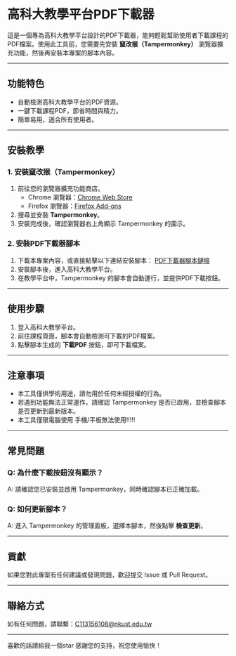 # 高科大教學平台PDF下載器

這是一個專為高科大教學平台設計的PDF下載器，能夠輕鬆幫助使用者下載課程的PDF檔案。使用此工具前，您需要先安裝 **竄改猴（Tampermonkey）** 瀏覽器擴充功能，然後再安裝本專案的腳本內容。

---

## 功能特色
- 自動檢測高科大教學平台的PDF資源。
- 一鍵下載課程PDF，節省時間與精力。
- 簡單易用，適合所有使用者。

---

## 安裝教學

### 1. 安裝竄改猴（Tampermonkey）
1. 前往您的瀏覽器擴充功能商店。
   - Chrome 瀏覽器：[Chrome Web Store](https://chromewebstore.google.com/detail/%E7%AF%A1%E6%94%B9%E7%8C%B4/dhdgffkkebhmkfjojejmpbldmpobfkfo?hl=zh-TW&authuser=0)
   - Firefox 瀏覽器：[Firefox Add-ons](https://addons.mozilla.org/zh-TW/firefox/addon/tampermonkey/)
2. 搜尋並安裝 **Tampermonkey**。
3. 安裝完成後，確認瀏覽器右上角顯示 Tampermonkey 的圖示。

### 2. 安裝PDF下載器腳本
1. 下載本專案內容，或直接點擊以下連結安裝腳本：
   [PDF下載器腳本鏈接](#)
2. 安裝腳本後，進入高科大教學平台。
3. 在教學平台中，Tampermonkey 的腳本會自動運行，並提供PDF下載按鈕。

---

## 使用步驟
1. 登入高科大教學平台。
2. 前往課程頁面，腳本會自動檢測可下載的PDF檔案。
3. 點擊腳本生成的 **下載PDF** 按鈕，即可下載檔案。

---

## 注意事項
- 本工具僅供學術用途，請勿用於任何未經授權的行為。
- 若遇到功能無法正常運作，請確認 Tampermonkey 是否已啟用，並檢查腳本是否更新到最新版本。
- 本工具僅限電腦使用 手機/平板無法使用!!!!!

---

## 常見問題
### Q: 為什麼下載按鈕沒有顯示？
A: 請確認您已安裝並啟用 Tampermonkey，同時確認腳本已正確加載。

### Q: 如何更新腳本？
A: 進入 Tampermonkey 的管理面板，選擇本腳本，然後點擊 **檢查更新**。

---

## 貢獻
如果您對此專案有任何建議或發現問題，歡迎提交 Issue 或 Pull Request。

---

## 聯絡方式
如有任何問題，請聯繫：C113156108@nkust.edu.tw

---

喜歡的話請給我一個star
感謝您的支持，祝您使用愉快！

